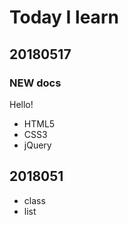 # Today I learn

## 20180517

### NEW docs
Hello!

* HTML5
* CSS3
* jQuery




## 2018051
* class
* list
